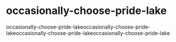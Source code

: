 # occasionally-choose-pride-lake
occasionally-choose-pride-lakeoccasionally-choose-pride-lakeoccasionally-choose-pride-lakeoccasionally-choose-pride-lake
